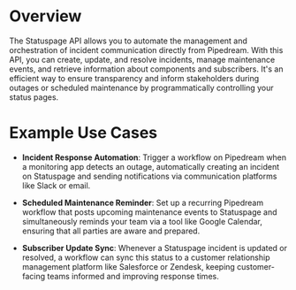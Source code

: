 # Overview

The Statuspage API allows you to automate the management and orchestration of incident communication directly from Pipedream. With this API, you can create, update, and resolve incidents, manage maintenance events, and retrieve information about components and subscribers. It's an efficient way to ensure transparency and inform stakeholders during outages or scheduled maintenance by programmatically controlling your status pages.

# Example Use Cases

- **Incident Response Automation**: Trigger a workflow on Pipedream when a monitoring app detects an outage, automatically creating an incident on Statuspage and sending notifications via communication platforms like Slack or email.

- **Scheduled Maintenance Reminder**: Set up a recurring Pipedream workflow that posts upcoming maintenance events to Statuspage and simultaneously reminds your team via a tool like Google Calendar, ensuring that all parties are aware and prepared.

- **Subscriber Update Sync**: Whenever a Statuspage incident is updated or resolved, a workflow can sync this status to a customer relationship management platform like Salesforce or Zendesk, keeping customer-facing teams informed and improving response times.
